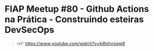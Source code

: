 # FIAP Meetup #80 - Github Actions na Prática - Construindo esteiras DevSecOps

> ref: https://www.youtube.com/watch?v=kiBsfvrsqw8

